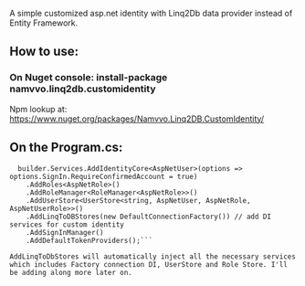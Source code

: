 A simple customized asp.net identity with Linq2Db data provider instead of Entity Framework. 

## **How to use:**

### On Nuget console:  **install-package namvvo.linq2db.customidentity**


Npm lookup at: https://www.nuget.org/packages/Namvvo.Linq2DB.CustomIdentity/


## **On the Program.cs:**

```
  builder.Services.AddIdentityCore<AspNetUser>(options => options.SignIn.RequireConfirmedAccount = true)
    .AddRoles<AspNetRole>()
    .AddRoleManager<RoleManager<AspNetRole>>()
    .AddUserStore<UserStore<string, AspNetUser, AspNetRole, AspNetUserRole>>()
    .AddLinqToDBStores(new DefaultConnectionFactory()) // add DI services for custom identity   
    .AddSignInManager()
    .AddDefaultTokenProviders();```

AddLinqToDbStores will automatically inject all the necessary services which includes Factory connection DI, UserStore and Role Store. I'll be adding along more later on.
